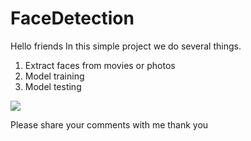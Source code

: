 # FaceDetection
Hello friends
In this simple project we do several things.
1. Extract faces from movies or photos
2. Model training
3. Model testing
<img src='priview.jpg'>

Please share your comments with me
thank you
